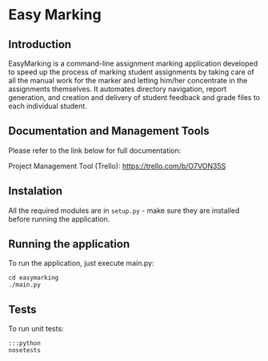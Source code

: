 Easy Marking
============

Introduction
-----

EasyMarking is a command-line assignment marking application developed to speed up the process of marking student assignments by taking care of all the manual work for the marker and letting him/her concentrate in the assignments themselves. It automates directory navigation, report generation, and creation and delivery of student feedback and grade files to each individual student.

Documentation and Management Tools
-----

Please refer to the link below for full documentation:

Project Management Tool (Trello): https://trello.com/b/O7VON35S

Instalation
-----
All the required modules are in `setup.py` - make sure they are installed before running the application.

Running the application
-----

To run the application, just execute main.py:

	cd easymarking
	./main.py

Tests
-----

To run unit tests:

	:::python
	nosetests
